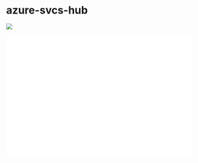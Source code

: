 # azure-svcs-hub

[<img src="http://azuredeploy.net/deploybutton.png"/>](https://portal.azure.com/#create/Microsoft.Template/uri/https%3A%2F%2Fraw.githubusercontent.com%2Fjharris10%2Fazure-svcs-hub%2Fmaster%2FIgniteDeploy.json?token=AZoiWUdo2qPkcTjMXpY8_KOkrP2aBqp_ks5ahJwcwA%3D%3D)

<img src="https://github.com/jharris10/azure-svcs-hub/blob/master/documentation/template-structure.png"/>